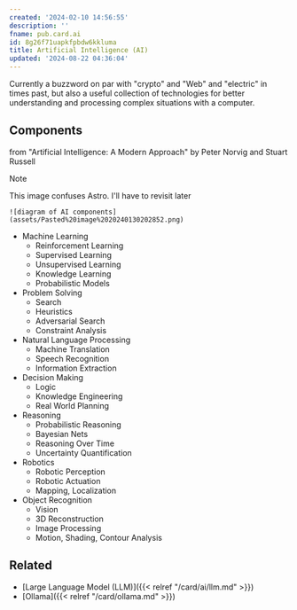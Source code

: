 ```yaml
---
created: '2024-02-10 14:56:55'
description: ''
fname: pub.card.ai
id: 8g26f71uapkfpbdw6kkluma
title: Artificial Intelligence (AI)
updated: '2024-08-22 04:36:04'
---
```


Currently a buzzword on par with "crypto" and "Web" and "electric" in times past, but also a useful collection of technologies for better understanding and processing complex situations with a computer.

## Components

from "Artificial Intelligence: A Modern Approach" by Peter Norvig and Stuart Russell

> [!NOTE]
> This image confuses Astro. I'll have to revisit later

```
![diagram of AI components](assets/Pasted%20image%2020240130202852.png)
```

- Machine Learning
  - Reinforcement Learning
  - Supervised Learning
  - Unsupervised Learning
  - Knowledge Learning
  - Probabilistic Models
- Problem Solving
  - Search
  - Heuristics
  - Adversarial Search
  - Constraint Analysis
- Natural Language Processing
  - Machine Translation
  - Speech Recognition
  - Information Extraction
- Decision Making
  - Logic
  - Knowledge Engineering
  - Real World Planning
- Reasoning
  - Probabilistic Reasoning
  - Bayesian Nets
  - Reasoning Over Time
  - Uncertainty Quantification
- Robotics
  - Robotic Perception
  - Robotic Actuation
  - Mapping, Localization
- Object Recognition
  - Vision
  - 3D Reconstruction
  - Image Processing
  - Motion, Shading, Contour Analysis

## Related

- [Large Language Model (LLM)]({{< relref "/card/ai/llm.md" >}})
- [Ollama]({{< relref "/card/ollama.md" >}})